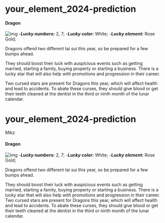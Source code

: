 
# your_element_2024-prediction
#### Dragon 
![img](https://cdn.i-scmp.com/sites/default/files/d8/images/canvas/2024/01/11/ad9ace7b-60f6-4ccf-9246-68d5a16fad3f_1a2ba535.jpg)
-_**Lucky numbers:**_ 2, 7;
-_**Lucky color:**_ White;
-_**Lucky element:**_ Rose Gold;


Dragons offend two different tai sui this year, so be prepared for a few bumps ahead.

They should boost their luck with auspicious events such as getting married, starting a family, buying property or starting a business. There is a lucky star that will also help with promotions and progression in their career.

Two cursed stars are present for Dragons this year, which will affect health and lead to accidents. To abate these curses, they should give blood or get their teeth cleaned at the dentist in the third or ninth month of the lunar calendar.




# your_element_2024-prediction

Mikz
#### Dragon 
![img](https://cdn.i-scmp.com/sites/default/files/d8/images/canvas/2024/01/11/ad9ace7b-60f6-4ccf-9246-68d5a16fad3f_1a2ba535.jpg)
-_**Lucky numbers:**_ 2, 7;
-_**Lucky color:**_ White;
-_**Lucky element:**_ Rose Gold;


Dragons offend two different tai sui this year, so be prepared for a few bumps ahead.

They should boost their luck with auspicious events such as getting married, starting a family, buying property or starting a business. There is a lucky star that will also help with promotions and progression in their career.
Two cursed stars are present for Dragons this year, which will affect health and lead to accidents. To abate these curses, they should give blood or get their teeth cleaned at the dentist in the third or ninth month of the lunar calendar.
